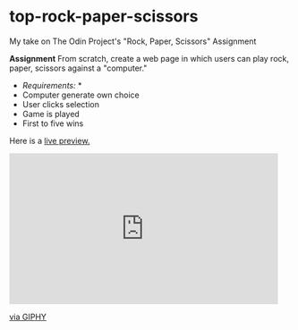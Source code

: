 # top-rock-paper-scissors
My take on The Odin Project's "Rock, Paper, Scissors" Assignment

**Assignment**
From scratch, create a web page in which users can play rock, paper, scissors against a "computer."

* *Requirements:* *
* Computer generate own choice
* User clicks selection
* Game is played
* First to five wins

Here is a [live preview.](https://ericgwilliams94.github.io/top-rock-paper-scissors/)

<iframe src="https://giphy.com/embed/EAKDPd7DqvHRqAepEB" width="480" height="270" frameBorder="0" class="giphy-embed" allowFullScreen></iframe><p><a href="https://giphy.com/gifs/EAKDPd7DqvHRqAepEB">via GIPHY</a></p>
